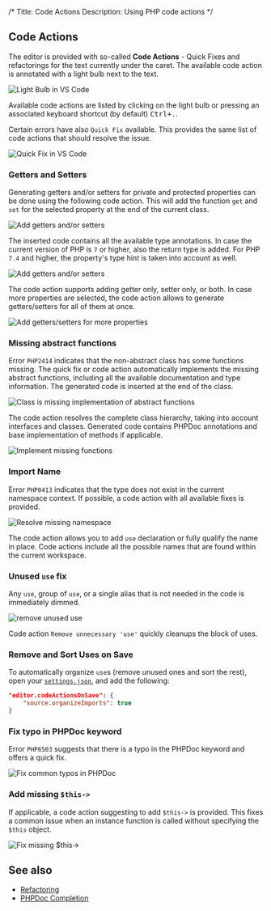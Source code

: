 /*
Title: Code Actions
Description: Using PHP code actions
*/

## Code Actions

The editor is provided with so-called **Code Actions** - Quick Fixes and refactorings for the text currently under the caret. The available code action is annotated with a light bulb next to the text.

![Light Bulb in VS Code](../imgs/light-bulb.png)

Available code actions are listed by clicking on the light bulb or pressing an associated keyboard shortcut (by default) <kbd>Ctrl+.</kbd>.

Certain errors have also `Quick Fix` available. This provides the same list of code actions that should resolve the issue.

![Quick Fix in VS Code](../imgs/quick-fixes.png)

### Getters and Setters

Generating getters and/or setters for private and protected properties can be done using the following code action. This will add the function `get` and `set` for the selected property at the end of the current class.

![Add getters and/or setters](../imgs/getter-setter-action.png)

The inserted code contains all the available type annotations. In case the current version of PHP is `7` or higher, also the return type is added. For PHP `7.4` and higher, the property's type hint is taken into account as well.

![Add getters and/or setters](../imgs/getter-setter-action.gif)

The code action supports adding getter only, setter only, or both. In case more properties are selected, the code action allows to generate getters/setters for all of them at once.

![Add getters/setters for more properties](../imgs/getter-setter-more-properties.gif)

### Missing abstract functions

Error `PHP2414` indicates that the non-abstract class has some functions missing. The quick fix or code action automatically implements the missing abstract functions, including all the available documentation and type information. The generated code is inserted at the end of the class.

![Class is missing implementation of abstract functions](../imgs/missing-abstracts-error.png)

The code action resolves the complete class hierarchy, taking into account interfaces and classes. Generated code contains PHPDoc annotations and base implementation of methods if applicable.

![Implement missing functions](../imgs/impl-missing-abstracts.gif)

### Import Name

Error `PHP0413` indicates that the type does not exist in the current namespace context. If possible, a code action with all available fixes is provided.

![Resolve missing namespace](../imgs/missing-namespace-fix.png)

The code action allows you to add `use` declaration or fully qualify the name in place. Code actions include all the possible names that are found within the current workspace.

### Unused `use` fix

Any `use`, group of `use`, or a single alias that is not needed in the code is immediately dimmed.

![remove unused `use`](../imgs/vscode-unnecessary-use.gif)

Code action `Remove unnecessary 'use'` quickly cleanups the block of uses.

### Remove and Sort Uses on Save

To automatically organize `use`s (remove unused ones and sort the rest), open your [`settings.json`](https://code.visualstudio.com/docs/getstarted/settings), and add the following:

```json
"editor.codeActionsOnSave": {
    "source.organizeImports": true
}
```

### Fix typo in PHPDoc keyword

Error `PHP6503` suggests that there is a typo in the PHPDoc keyword and offers a quick fix.

![Fix common typos in PHPDoc](../imgs/phpdoc-typo-fix.png)

### Add missing `$this->`

If applicable, a code action suggesting to add `$this->` is provided. This fixes a common issue when an instance function is called without specifying the `$this` object.

![Fix missing $this->](../imgs/missing-this-fix.gif)

## See also

- [Refactoring](refactoring)
- [PHPDoc Completion](phpdoc)
